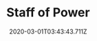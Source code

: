 ---
templateKey: blog-post
featuredpost: false
date: 2020-03-01T03:43:43.711Z
featuredimage: /img/quest_bg4.png
imgBg: quest_bg4
title: Staff of Power
description: The Wizard is creating a staff of phenomenal power. Who knows what it's for. He needs an iridium bar to finish it.
reward: 5000 & 1 Friendship heart
tags:
  - Mail
  - winter
  - Winter 5 Year 2
  - Wizard
  - Iridium Bar
---